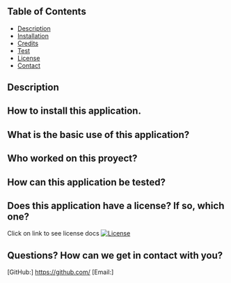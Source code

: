 
# 

## Table of Contents

- [Description](#usage)
- [Installation](#installation)
- [Credits](#contribution)
- [Test](#test)
- [License](#license)
- [Contact](#contact)

## Description

    

## How to install this application.

    

## What is the basic use of this application?

    

## Who worked on this proyect?

    

## How can this application be tested?

    

## Does this application have a license? If so, which one?

Click on link to see license docs 
[![License](https://img.shields.io/badge/License-MPL%202.0-blue.svg)](https://opensource.org/licenses/MPL-2.0)

## Questions? How can we get in contact with you?

[GitHub:] https://github.com/
[Email:] 
    